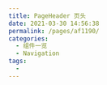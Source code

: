 ```yaml
---
title: PageHeader 页头
date: 2021-03-30 14:56:38
permalink: /pages/af1190/
categories:
  - 组件一览
  - Navigation
tags:
  - 
---
```

